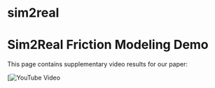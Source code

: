 # sim2real



# Sim2Real Friction Modeling Demo

This page contains supplementary video results for our paper:

[![YouTube Video](https://www.youtube.com/watch?v=8LG_0xzByDA)

